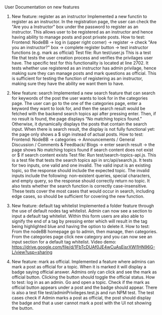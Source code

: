 User Documentation on new features

1. New feature: register as an instructor
Implemented a new functin to register as an instructor. In the registration page, the user can check the "Are you a Instructor" box under the password to register as an instructor. This allows user to be registered as an instructor and hence having ability to manage posts and post private posts.
How to test:
Frontend:
NodeBB -> log in (upper right corner) -> register -> check "Are you an instructor?" box -> complete register button -> test instructor functions (e.g. mark as official)
Test file:
Run test/user.js
This is a test file that tests the user creation process and verifies the privilages user have. The specific test for this functionality is located at line 2702. It tests whether use registered as an instructor has admin privilage, hence making sure they can manage posts and mark questions as official. This is sufficient for testing the function of registering as an instructor, making sure they have the ability we want them to have.

2. New feature: search
Implemented a new search feature that can search for keywords of the post the user wants to look for in the categories page. The user can go to the one of the categories page, enter a keyword they want to look for, and then the search result would be fetched with the backend search topics api after pressing enter. Then, if no result is found, the page displays “No matching topics found.” Otherwise, it dynamically displays the posts that contain the search input. When there is search result, the display is not fully functional yet: the page only shows a $ sign instead of actual posts.
How to test:
Frontend:
NodeBB -> categories -> Announcements / General Discussion / Comments & Feedback/ Blogs -> enter search result -> the page shows No matching topics found if search content does not exist or $ if search content exists
Test file:
Run test/search-topics-api.js.
This is a test file that tests the search topics api in src/api/search.js. It tests for two inputs, one valid and one invalid. The valid input is an existing topic, so the response should include the expected topic. The invalid inputs include the following: non-existent queries, special characters, and empty query, so the response should correctly return no topic. It also tests whether the search function is correctly case-insensitive. These tests cover the most cases that would occur in search, including edge cases, so should be sufficient for covering the new function.

3. New feature: default tag whitelist
Implemented a folder feature through the use of default nodes tag whitelist. Admin can now see a section to input a default tag whitelist. Within this form users are also able to signify the end of a tag by pressing enter which will result in the tag being highlighted blue and having the option to delete it.
How to test:
From the nodeBB homepage go to admin, then manage, then categories. From the categories page click new category and you can now see an input section for a default tag whitelist. Video demo: https://drive.google.com/file/d/1FbTcDUAf0JE4wCuAsEjsrXWl1HN96G-L/view?usp=sharing 

4. New feature: mark as official. 
Implemented a feature where admins can mark a post as official for a topic. When it is marked it will display a badge saying official answer. Admins only can click and see the mark as official button. Clicking the button should toggle the official status. 
How to test: 
log in as an admin. Go and open a topic. Check if the mark as official button appears under a post and the badge should appear. There is also a test file test/adminPrivileges.test.js and run NPM test. The test cases check if Admin marks a post as official, the post should display the badge and that a user cannot mark a post with the UI not showing the button.
